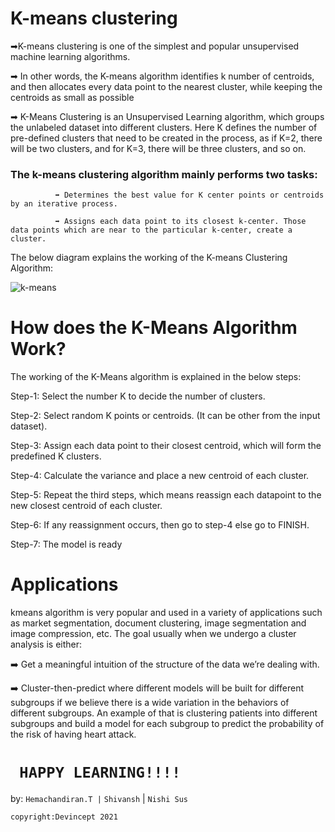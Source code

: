 # K-means clustering

➡K-means clustering is one of the simplest and popular unsupervised machine learning algorithms.


➡ In other words, the K-means algorithm identifies k number of centroids, and then allocates every data point to the nearest cluster, while keeping the centroids as small as possible

➡ K-Means Clustering is an Unsupervised Learning algorithm, which groups the unlabeled dataset into different clusters. Here K defines the number of pre-defined clusters that need to be created in the process, as if K=2, there will be two clusters, and for K=3, there will be three clusters, and so on.

### The k-means clustering algorithm mainly performs two tasks:

              ➡️ Determines the best value for K center points or centroids by an iterative process.
              
              ➡️ Assigns each data point to its closest k-center. Those data points which are near to the particular k-center, create a cluster.

The below diagram explains the working of the K-means Clustering Algorithm:

![k-means](https://github.com/Hemachandirant/Intern-Work/blob/main/int-ml-1/K-Means%20clustering/devincept%20kmeans%20canvas.png?raw=true)
# How does the K-Means Algorithm Work?
The working of the K-Means algorithm is explained in the below steps:

Step-1: Select the number K to decide the number of clusters.



Step-2: Select random K points or centroids. (It can be other from the input dataset).



Step-3: Assign each data point to their closest centroid, which will form the predefined K clusters.



Step-4: Calculate the variance and place a new centroid of each cluster.



Step-5: Repeat the third steps, which means reassign each datapoint to the new closest centroid of each cluster.



Step-6: If any reassignment occurs, then go to step-4 else go to FINISH.



Step-7: The model is ready

# Applications
kmeans algorithm is very popular and used in a variety of applications such as market segmentation, document clustering, image segmentation and image compression, etc. The goal usually when we undergo a cluster analysis is either:


➡️ Get a meaningful intuition of the structure of the data we’re dealing with.


➡️ Cluster-then-predict where different models will be built for different subgroups if we believe there is a wide variation in the behaviors of different subgroups. An example of that is clustering patients into different subgroups and build a model for each subgroup to predict the probability of the risk of having heart attack.

# ` HAPPY LEARNING!!!!`        


by:
   `Hemachandiran.T |`
   `Shivansh` |
   `Nishi Sus`
   
   
   
   `copyright:Devincept 2021`
